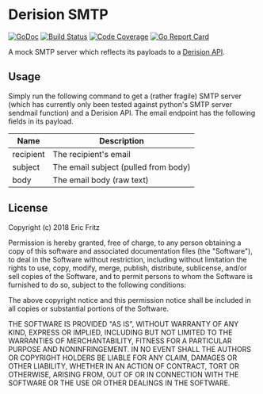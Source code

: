# Derision SMTP

[![GoDoc](https://godoc.org/github.com/efritz/derision-smtp?status.svg)](https://godoc.org/github.com/efritz/derision-smtp)
[![Build Status](https://secure.travis-ci.org/efritz/derision-smtp.png)](http://travis-ci.org/efritz/derision-smtp)
[![Code Coverage](http://codecov.io/github/efritz/derision-smtp/coverage.svg?branch=master)](http://codecov.io/github/efritz/derision-smtp?branch=master)
[![Go Report Card](https://goreportcard.com/badge/github.com/efritz/derision-smtp)](https://goreportcard.com/report/github.com/efritz/derision-smtp)

A mock SMTP server which reflects its payloads to a [Derision API](http://github.com/efritz/derision).

## Usage

Simply run the following command to get a (rather fragile) SMTP server
(which has currently only been tested against python's SMTP server
sendmail function) and a Derision API. The email endpoint has the following
fields in its payload.


| Name         | Description |
| ------------ | ----------- |
| recipient    | The recipient's email |
| subject      | The email subject (pulled from body) |
| body	       | The email body (raw text) |

## License

Copyright (c) 2018 Eric Fritz

Permission is hereby granted, free of charge, to any person obtaining a copy
of this software and associated documentation files (the "Software"), to deal
in the Software without restriction, including without limitation the rights
to use, copy, modify, merge, publish, distribute, sublicense, and/or sell
copies of the Software, and to permit persons to whom the Software is
furnished to do so, subject to the following conditions:

The above copyright notice and this permission notice shall be included in
all copies or substantial portions of the Software.

THE SOFTWARE IS PROVIDED "AS IS", WITHOUT WARRANTY OF ANY KIND, EXPRESS OR
IMPLIED, INCLUDING BUT NOT LIMITED TO THE WARRANTIES OF MERCHANTABILITY,
FITNESS FOR A PARTICULAR PURPOSE AND NONINFRINGEMENT. IN NO EVENT SHALL THE
AUTHORS OR COPYRIGHT HOLDERS BE LIABLE FOR ANY CLAIM, DAMAGES OR OTHER
LIABILITY, WHETHER IN AN ACTION OF CONTRACT, TORT OR OTHERWISE, ARISING FROM,
OUT OF OR IN CONNECTION WITH THE SOFTWARE OR THE USE OR OTHER DEALINGS IN
THE SOFTWARE.
